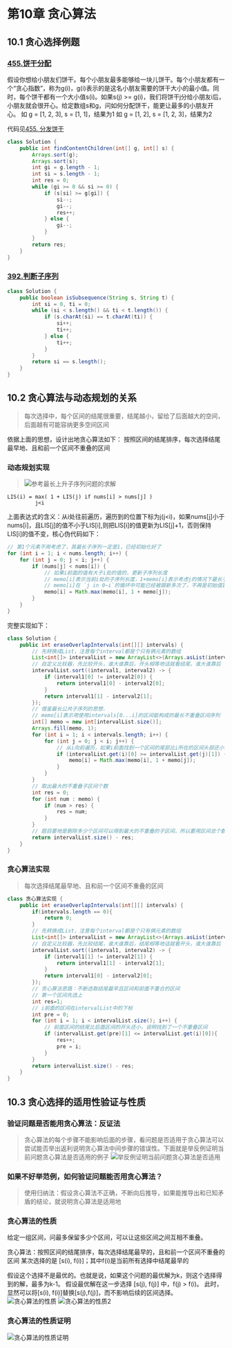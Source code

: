 # 第10章 贪心算法

## 10.1 贪心选择例题 
### [455.饼干分配](https://leetcode-cn.com/problems/assign-cookies/)

假设你想给小朋友们饼干。每个小朋友最多能够给一块儿饼干。每个小朋友都有一个“贪心指数”，称为g(i)，g(i)表示的是这名小朋友需要的饼干大小的最小值。同时，每个饼干都有一个大小值s(i)。如果s(j) >= g(i)，我们将饼干j分给小朋友i后，小朋友就会很开心。给定数组s和g，问如何分配饼干，能更让最多的小朋友开心。
如 g = [1, 2, 3], s = [1, 1]，结果为1
如 g = [1, 2], s = [1, 2, 3]，结果为2

代码见[455. 分发饼干](src/main/java/Chapter10GreedyAlgorithms/Section01AssignCookies/LeetCode455分发饼干/Solution.java)

```java
class Solution {
    public int findContentChildren(int[] g, int[] s) {
        Arrays.sort(g);
        Arrays.sort(s);
        int gi = g.length - 1;
        int si = s.length - 1;
        int res = 0;
        while (gi >= 0 && si >= 0) {
            if (s[si] >= g[gi]) {
                si--;
                gi--;
                res++;
            } else {
                gi--;
            }
        }
        return res;
    }
}
```

### [392.判断子序列](https://leetcode-cn.com/problems/is-subsequence/)
```java
class Solution {
    public boolean isSubsequence(String s, String t) {
        int si = 0, ti = 0;
        while (si < s.length() && ti < t.length()) {
            if (s.charAt(si) == t.charAt(ti)) {
                si++;
                ti++;
            } else {
                ti++;
            }
        }
        return si == s.length();
    }
}
```
## 10.2  贪心算法与动态规划的关系
> 每次选择中，每个区间的结尾很重要，结尾越小，留给了后面越大的空间，后面越有可能容纳更多空间区间

依据上面的思想，设计出地贪心算法如下：
按照区间的结尾排序，每次选择结尾最早地、且和前一个区间不重叠的区间

### 动态规划实现
> ![参考最长上升子序列问题的求解](第09章_动态规划.md#98-lis最长子序列问题-300最长上升子序列longest-increasing-subsequence)

```shell script
LIS(i) = max( 1 + LIS(j) if nums[i] > nums[j] )
         j<i
```

上面表达式的含义：从i处往前遍历，遍历到的位置下标为j(j<i)，如果nums[j]小于nums[i]，且LIS[j]的值不小于LIS[i],则把LIS[i]的值更新为LIS[j]+1，否则保持LIS[i]的值不变，核心伪代码如下：
```java
// 第1个元素不用考虑了，其最长子序列一定是1，已经初始化好了
for (int i = 1; i < nums.length; i++) {
    for (int j = 0; j < i; j++) {
        if (nums[j] < nums[i]) {
            // 如果i前面的值有大于i处的值的，更新子序列长度
            // memo[i]表示当前i处的子序列长度，1+memo[i]表示考虑j的情况下最长子序列长度加1
            // memo[i]在 `j in 0~i`的循环中可能已经被跟新多次了，不再是初始值1了
            memo[i] = Math.max(memo[i], 1 + memo[j]);
        }
    }
}
```

完整实现如下：

```java
class Solution {
    public int eraseOverlapIntervals(int[][] intervals) {
        // 先转换成List，注意每个interval都是个只有俩元素的数组
        List<int[]> intervalList = new ArrayList<>(Arrays.asList(intervals));
        // 自定义比较器，先比较开头，谁大谁靠后，开头相等地话就看结尾，谁大谁靠后
        intervalList.sort((interval1, interval2) -> {
            if (interval1[0] != interval2[0]) {
                return interval1[0] - interval2[0];
            }
            return interval1[1] - interval2[1];
        });
        // 借鉴最长公共子序列的思想.
        // memo[i]表示用使用intervals[0...i]的区间能构成的最长不重叠区间序列
        int[] memo = new int[intervalList.size()];
        Arrays.fill(memo, 1);
        for (int i = 1; i < intervals.length; i++) {
            for (int j = 0; j < i; j++) {
                // 从i向前遍历，如果i前面找到一个区间的尾部比i所在的区间头部还小，说明找到了一个不重叠区间
                if (intervalList.get(i)[0] >= intervalList.get(j)[1]) {
                    memo[i] = Math.max(memo[i], 1 + memo[j]);
                }
            }
        }
        // 取出最大的不重叠子区间个数
        int res = 0;
        for (int num : memo) {
            if (num > res) {
                res = num;
            }
        }
        // 题目要地是删除多少个区间可以得到最大的不重叠的子区间，所以要用区间总个数减去最多的不重叠子区间个数
        return intervalList.size() - res;
    }
}
```

### 贪心算法实现
> 每次选择结尾最早地、且和前一个区间不重叠的区间

```java
class 贪心算法实现 {
    public int eraseOverlapIntervals(int[][] intervals) {
        if(intervals.length == 0){
            return 0;
        }
        // 先转换成List，注意每个interval都是个只有俩元素的数组
        List<int[]> intervalList = new ArrayList<>(Arrays.asList(intervals));
        // 自定义比较器，先比较结尾，谁大谁靠后，结尾相等地话就看开头，谁大谁靠后
        intervalList.sort((interval1, interval2) -> {
            if (interval1[1] != interval2[1]) {
                return interval1[1] - interval2[1];
            }
            return interval1[0] - interval2[0];
        });
        // 贪心算法思路：不断选取结尾最早且区间和前面不重合的区间
        // 第一个区间先选上
        int res=1;
        // i前面的区间在intervalList中的下标
        int pre = 0;
        for (int i = 1; i < intervalList.size(); i++) {
            // 前面区间的结尾比后面区间的开头还小，说明找到了一个不重叠区间
            if (intervalList.get(pre)[1] <= intervalList.get(i)[0]){
                res++;
                pre = i;
            }
        }
        return intervalList.size() - res;
    }
}
```

## 10.3 贪心选择的适用性验证与性质
### 验证问题是否能用贪心算法：反证法
> 贪心算法的每个步骤不能影响后面的步骤，看问题是否适用于贪心算法可以尝试能否举出返利说明贪心算法中间步骤的错误性。下面就是举反例证明当前问题贪心算法是否适用的例子
![举反例证明当前问题贪心算法是否适用](src/main/java/Chapter10GreedyAlgorithms/Section03贪心算法的性质/举反例证明当前问题贪心算法是否适用.png)

### 如果不好举范例，如何验证问题能否用贪心算法？
> 使用归纳法：假设贪心算法不正确，不断向后推导，如果能推导出和已知矛盾的结论，就说明贪心算法是适用地

### 贪心算法的性质
给定一组区间，问最多保留多少个区间，可以让这些区间之间互相不重叠。

贪心算法：按照区间的结尾排序，每次选择结尾最早的，且和前一个区间不重叠的区间
某次选择的是 [s(i), f(i)]；其中f(i)是当前所有选择中结尾最早的

假设这个选择不是最优的。也就是说，如果这个问题的最优解为k，则这个选择得到的解，最多为k-1。 
假设最优解在这一步选择 [s(j), f(j)] 中，f(j) > f(i)。
此时，显然可以将[s(i), f(i)]替换[s(j),f(j)]，而不影响后续的区间选择。
![贪心算法的性质](src/main/java/Chapter10GreedyAlgorithms/Section03贪心算法的性质/贪心算法的性质.png)
![贪心算法的性质2](src/main/java/Chapter10GreedyAlgorithms/Section03贪心算法的性质/贪心算法的性质2.png)

### 贪心算法的性质证明

![贪心算法的性质证明](src/main/java/Chapter10GreedyAlgorithms/Section03贪心算法的性质/贪心算法的性质证明.png)